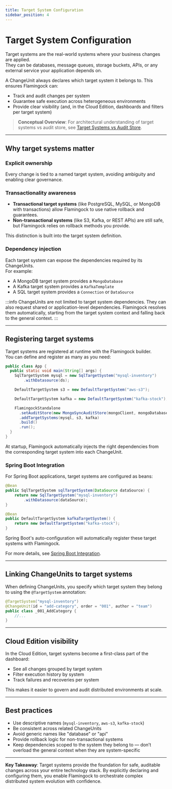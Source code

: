 ```yaml
---
title: Target System Configuration
sidebar_position: 4
---
```


# Target System Configuration

Target systems are the real-world systems where your business changes are applied.  
They can be databases, message queues, storage buckets, APIs, or any external service your application depends on.

A ChangeUnit always declares which target system it belongs to. This ensures Flamingock can:
- Track and audit changes per system
- Guarantee safe execution across heterogeneous environments
- Provide clear visibility (and, in the Cloud Edition, dashboards and filters per target system)

> **Conceptual Overview**: For architectural understanding of target systems vs audit store, see [Target Systems vs Audit Store](../overview/audit-store-vs-target-system.md).

---

## Why target systems matter

### Explicit ownership
Every change is tied to a named target system, avoiding ambiguity and enabling clear governance.

### Transactionality awareness
- **Transactional target systems** (like PostgreSQL, MySQL, or MongoDB with transactions) allow Flamingock to use native rollback and guarantees.
- **Non-transactional systems** (like S3, Kafka, or REST APIs) are still safe, but Flamingock relies on rollback methods you provide.

This distinction is built into the target system definition.

### Dependency injection
Each target system can expose the dependencies required by its ChangeUnits.  
For example:

- A MongoDB target system provides a `MongoDatabase`
- A Kafka target system provides a `KafkaTemplate`  
- A SQL target system provides a `Connection` or `DataSource`

:::info
ChangeUnits are not limited to target system dependencies. They can also request shared or application-level dependencies. Flamingock resolves them automatically, starting from the target system context and falling back to the general context.
:::

---

## Registering target systems

Target systems are registered at runtime with the Flamingock builder.  
You can define and register as many as you need:

```java
public class App {
  public static void main(String[] args) {
    SqlTargetSystem mysql = new SqlTargetSystem("mysql-inventory")
        .withDatasource(ds);

    DefaultTargetSystem s3 = new DefaultTargetSystem("aws-s3");

    DefaultTargetSystem kafka = new DefaultTargetSystem("kafka-stock");

    FlamingockStandalone
      .setAuditStore(new MongoSyncAuditStore(mongoClient, mongoDatabase))
      .addTargetSystems(mysql, s3, kafka)
      .build()
      .run();
  }
}
```

At startup, Flamingock automatically injects the right dependencies from the corresponding target system into each ChangeUnit.

### Spring Boot Integration
For Spring Boot applications, target systems are configured as beans:

```java
@Bean
public SqlTargetSystem sqlTargetSystem(DataSource dataSource) {
    return new SqlTargetSystem("mysql-inventory")
        .withDatasource(dataSource);
}

@Bean  
public DefaultTargetSystem kafkaTargetSystem() {
    return new DefaultTargetSystem("kafka-stock");
}
```

Spring Boot's auto-configuration will automatically register these target systems with Flamingock.

For more details, see [Spring Boot Integration](../frameworks/springboot-integration/introduction.md).


---

## Linking ChangeUnits to target systems

When defining ChangeUnits, you specify which target system they belong to using the `@TargetSystem` annotation:

```java
@TargetSystem("mysql-inventory")
@ChangeUnit(id = "add-category", order = "001", author = "team")
public class _001_AddCategory {
    //...
}
```


---

## Cloud Edition visibility

In the Cloud Edition, target systems become a first-class part of the dashboard:
- See all changes grouped by target system
- Filter execution history by system
- Track failures and recoveries per system

This makes it easier to govern and audit distributed environments at scale.

---

## Best practices

- Use descriptive names (`mysql-inventory`, `aws-s3`, `kafka-stock`)
- Be consistent across related ChangeUnits
- Avoid generic names like "database" or "api"
- Provide rollback logic for non-transactional systems
- Keep dependencies scoped to the system they belong to — don’t overload the general context when they are system-specific

---

**Key Takeaway**: Target systems provide the foundation for safe, auditable changes across your entire technology stack. By explicitly declaring and configuring them, you enable Flamingock to orchestrate complex distributed system evolution with confidence.